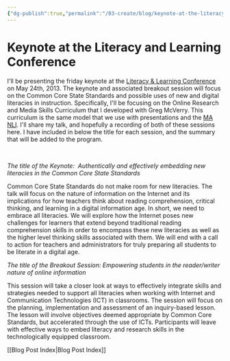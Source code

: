 ```yaml
---
{"dg-publish":true,"permalink":"/03-create/blog/keynote-at-the-literacy-and-learning-conference/","title":"Keynote at the Literacy and Learning Conference","tags":["literacy","online-collaborative-inquiry","online-content-construction","online-reading-comprehension","technology"]}
---
```


# Keynote at the Literacy and Learning Conference

I'll be presenting the friday keynote at the [Literacy & Learning Conference](http://www.bloomu.edu/literacy) on May 24th, 2013. The keynote and associated breakout session will focus on the Common Core State Standards and possible uses of new and digital literacies in instruction. Specifically, I'll be focusing on the Online Research and Media Skills Curriculum that I developed with Greg McVerry. This curriculum is the same model that we use with presentations and the [MA NLI](http://mnli.org/). I'll share my talk, and hopefully a recording of both of these sessions here. I have included in below the title for each session, and the summary that will be added to the program.

 

_The title of the Keynote:  Authentically and effectively embedding new literacies in the Common Core State Standards_

Common Core State Standards do not make room for new literacies. The talk will focus on the nature of information on the Internet and its implications for how teachers think about reading comprehension, critical thinking, and learning in a digital information age. In short, we need to embrace all literacies. We will explore how the Internet poses new challenges for learners that extend beyond traditional reading comprehension skills in order to encompass these new literacies as well as the higher level thinking skills associated with them. We will end with a call to action for teachers and administrators for truly preparing all students to be literate in a digital age.

_The title of the Breakout Session: Empowering students in the reader/writer nature of online information_

This session will take a closer look at ways to effectively integrate skills and strategies needed to support all literacies when working with Internet and Communication Technologies (ICT) in classrooms. The session will focus on the planning, implementation and assessment of an inquiry-based lesson. The lesson will involve objectives deemed appropriate by Common Core Standards, but accelerated through the use of ICTs. Participants will leave with effective ways to embed literacy and research skills in the technologically equipped classroom.

[[Blog Post Index\|Blog Post Index]]